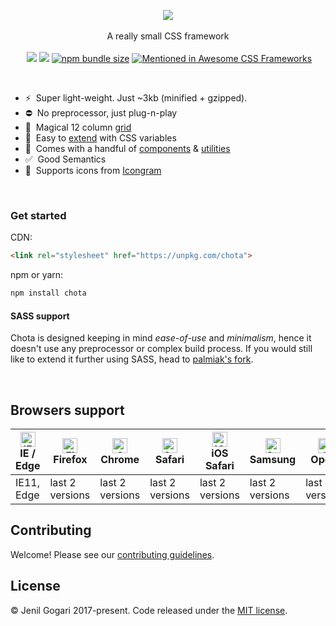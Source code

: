 <p align="center">
<img src="https://jenil.github.io/chota/logo.svg" />
<br><br>
A really small CSS framework
<br><br>
<img src="https://img.shields.io/npm/v/chota.svg" alt="">
<a href="https://www.npmjs.com/package/chota"><img src="https://img.shields.io/npm/dt/chota.svg"></a>
<a href="https://github.com/jenil/chota/issues"><img src="https://img.shields.io/github/issues/jenil/chota.svg"></a>
<a href="https://bundlephobia.com/result?p=chota@latest"><img alt="npm bundle size" src="https://img.shields.io/bundlephobia/minzip/chota.svg"></a>
<a href="https://github.com/troxler/awesome-css-frameworks"><img src="https://awesome.re/mentioned-badge.svg" alt="Mentioned in Awesome CSS Frameworks"/></a>
</p>

<br>


- ⚡️&nbsp; Super light-weight. Just ~3kb (minified + gzipped).
- ⛔️&nbsp; No preprocessor, just plug-n-play
- 📐&nbsp; Magical 12 column [grid](https://jenil.github.io/chota/#grid)
- 🌈&nbsp; Easy to [extend](https://jenil.github.io/chota/#customizing) with CSS variables
- 🎲&nbsp; Comes with a handful of [components](https://jenil.github.io/chota/#components) &amp; [utilities](https://jenil.github.io/chota/#utilities)
- ✅&nbsp; Good Semantics
- 🤡&nbsp; Supports icons from [Icongram](https://icongr.am/)

<br>

### Get started

CDN:
```html
<link rel="stylesheet" href="https://unpkg.com/chota">
```

npm or yarn:
```bash
npm install chota
```

#### SASS support
Chota is designed keeping in mind *ease-of-use* and *minimalism*, hence it doesn't use any preprocessor or complex build process. If you would still like to extend it further using SASS, head to [palmiak's fork](https://github.com/palmiak/chota).

<br>

## Browsers support

| [<img src="https://raw.githubusercontent.com/alrra/browser-logos/master/src/edge/edge_48x48.png" alt="IE / Edge" width="24px" height="24px" />](http://godban.github.io/browsers-support-badges/)<br/>IE / Edge | [<img src="https://raw.githubusercontent.com/alrra/browser-logos/master/src/firefox/firefox_48x48.png" alt="Firefox" width="24px" height="24px" />](http://godban.github.io/browsers-support-badges/)<br/>Firefox | [<img src="https://raw.githubusercontent.com/alrra/browser-logos/master/src/chrome/chrome_48x48.png" alt="Chrome" width="24px" height="24px" />](http://godban.github.io/browsers-support-badges/)<br/>Chrome | [<img src="https://raw.githubusercontent.com/alrra/browser-logos/master/src/safari/safari_48x48.png" alt="Safari" width="24px" height="24px" />](http://godban.github.io/browsers-support-badges/)<br/>Safari | [<img src="https://raw.githubusercontent.com/alrra/browser-logos/master/src/safari-ios/safari-ios_48x48.png" alt="iOS Safari" width="24px" height="24px" />](http://godban.github.io/browsers-support-badges/)<br/>iOS Safari | [<img src="https://raw.githubusercontent.com/alrra/browser-logos/master/src/samsung-internet/samsung-internet_48x48.png" alt="Samsung" width="24px" height="24px" />](http://godban.github.io/browsers-support-badges/)<br/>Samsung | [<img src="https://raw.githubusercontent.com/alrra/browser-logos/master/src/opera/opera_48x48.png" alt="Opera" width="24px" height="24px" />](http://godban.github.io/browsers-support-badges/)<br/>Opera |
| --------- | --------- | --------- | --------- | --------- | --------- | --------- |
| IE11, Edge| last 2 versions| last 2 versions| last 2 versions| last 2 versions| last 2 versions| last 2 versions

## Contributing
Welcome! Please see our [contributing guidelines](https://github.com/jenil/chota/blob/master/.github/CONTRIBUTING.md).

## License
&copy; Jenil Gogari 2017-present. Code released under the [MIT license](https://github.com/jenil/chota/blob/master/LICENSE).
